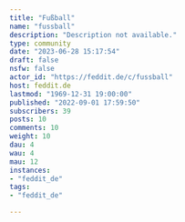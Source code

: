 ```yaml
---
title: "Fußball" 
name: "fussball"
description: "Description not available."
type: community
date: "2023-06-28 15:17:54"
draft: false
nsfw: false
actor_id: "https://feddit.de/c/fussball"
host: feddit.de
lastmod: "1969-12-31 19:00:00"
published: "2022-09-01 17:59:50"
subscribers: 39
posts: 10
comments: 10
weight: 10
dau: 4
wau: 4
mau: 12
instances:
- "feddit_de"
tags: 
- "feddit_de"

---
```

